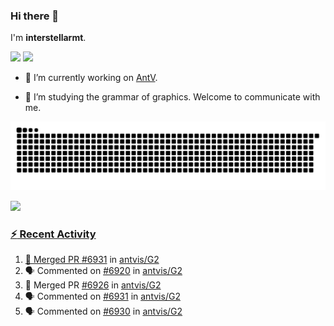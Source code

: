### Hi there 👋

I'm **interstellarmt**.

[![](https://img.shields.io/endpoint?url=https://awards.antv.vision/interstellarmt-g2-contributor.json)](https://github.com/antvis/g2)
[![](https://img.shields.io/endpoint?url=https://awards.antv.vision/interstellarmt-gpt-vis-contributor.json)](https://github.com/antvis/gpt-vis)

- 🔭 I’m currently working on [AntV](https://github.com/antvis).

- 📖 I’m studying the grammar of graphics. Welcome to communicate with me.

![](https://raw.githubusercontent.com/interstellarmt/interstellarmt/refs/heads/output/github-contribution-grid-snake.svg)
<div>
  <a href="https://github.com/interstellarmt">
  <img height="180em" src="https://github-readme-stats-eight-theta.vercel.app/api?username=interstellarmt&show_icons=true&include_all_commits=true&count_private=true&theme=tokyonight"/>
</div>
    
### :zap: Recent Activity

<!--START_SECTION:activity-->
1. 🎉 Merged PR [#6931](https://github.com/antvis/G2/pull/6931) in [antvis/G2](https://github.com/antvis/G2)
2. 🗣 Commented on [#6920](https://github.com/antvis/G2/issues/6920#issuecomment-2910975041) in [antvis/G2](https://github.com/antvis/G2)
3. 🎉 Merged PR [#6926](https://github.com/antvis/G2/pull/6926) in [antvis/G2](https://github.com/antvis/G2)
4. 🗣 Commented on [#6931](https://github.com/antvis/G2/pull/6931#issuecomment-2910969095) in [antvis/G2](https://github.com/antvis/G2)
5. 🗣 Commented on [#6930](https://github.com/antvis/G2/pull/6930#issuecomment-2910944355) in [antvis/G2](https://github.com/antvis/G2)
<!--END_SECTION:activity-->

